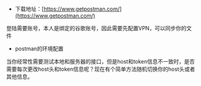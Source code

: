* 下载地址：[https://www.getpostman.com/](https://www.getpostman.com/)

登陆需要账号，本人是绑定的谷歌账号，因此需要先配置VPN，可以同步你的文件

* postman的环境配置

当你经常性需要测试本地和服务器的接口，但是host和token信息不一致时，是否需要每次更改host头和token信息呢？现在有个简单方法随机切换你的host头或者其他信息。





